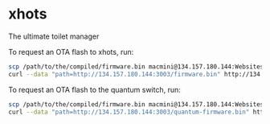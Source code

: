# xhots
The ultimate toilet manager

To request an OTA flash to xhots, run:
```sh
scp /path/to/the/compiled/firmware.bin macmini@134.157.180.144:Websites/xhots/firmware.bin
curl --data "path=http://134.157.180.144:3003/firmware.bin" http://134.157.180.105:3000
```

To request an OTA flash to the quantum switch, run:
```sh
scp /path/to/the/compiled/firmware.bin macmini@134.157.180.144:Websites/xhots/quantum-firmware.bin
curl --data "path=http://134.157.180.144:3003/quantum-firmware.bin" http://134.157.180.105:3001
```
